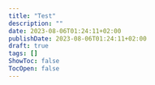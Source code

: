 ```yaml
---
title: "Test"
description: ""
date: 2023-08-06T01:24:11+02:00
publishDate: 2023-08-06T01:24:11+02:00
draft: true
tags: []
ShowToc: false
TocOpen: false
---
```

